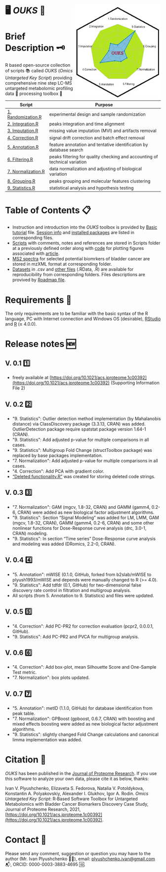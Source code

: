 # :desktop_computer: *OUKS* :test_tube: <img src="Spider 2.jpg" align="right" height="304" width="280"/> 
# Brief Description :old_key:
R based open-source collection of scripts :books: called *OUKS* (*Omics Untargeted Key Script*) providing comprehensive nine step LC-MS untargeted metabolomic profiling data :dna: processing toolbox :toolbox:

Script | Purpose
------------ | -------------
[1. Randomization.R](https://github.com/plyush1993/OUKS/blob/main/Scripts%20(R)/1.%20Randomization.R) | experimental design and sample randomization
[2. Integration.R](https://github.com/plyush1993/OUKS/blob/main/Scripts%20(R)/2.%20Integration.R) | peaks integration and time alignment
[3. Imputation.R](https://github.com/plyush1993/OUKS/blob/main/Scripts%20(R)/3.%20Imputation.R) | missing value imputation (MVI) and artifacts removal
[4. Correction.R](https://github.com/plyush1993/OUKS/blob/main/Scripts%20(R)/4.%20Correction.R) | signal drift correction and batch effect removal
[5. Annotation.R](https://github.com/plyush1993/OUKS/blob/main/Scripts%20(R)/5.%20Annotation.R) | feature annotation and tentative identification by database search
[6. Filtering.R](https://github.com/plyush1993/OUKS/blob/main/Scripts%20(R)/6.%20Filtering.R) | peaks filtering for quality checking and accounting of technical variation
[7. Normalization.R](https://github.com/plyush1993/OUKS/blob/main/Scripts%20(R)/7.%20Normalization.R) | data normalization and adjusting of biological variation
[8. Grouping.R](https://github.com/plyush1993/OUKS/blob/main/Scripts%20(R)/8.%20Grouping.R) | peaks grouping and molecular features clustering
[9. Statistics.R](https://github.com/plyush1993/OUKS/blob/main/Scripts%20(R)/9.%20Statistics.R) | statistical analysis and hypothesis testing

# Table of Contents :clipboard:
- Instruction and introduction into the *OUKS* toolbox is provided by [Basic tutorial](https://github.com/plyush1993/OUKS/blob/main/Basic%20tutorial.pdf) file. [Session info](https://github.com/plyush1993/OUKS/blob/main/Session%20Info.txt) and [installed packages](https://github.com/plyush1993/OUKS/blob/main/Used%20packages.pdf) are listed in corresponding files.
- [Scripts](https://github.com/plyush1993/OUKS/tree/main/Scripts%20(R)) with comments, notes and references are stored in Scripts folder at a previously defined order along with [code](https://github.com/plyush1993/OUKS/blob/main/Scripts%20(R)/Figures%20for%20OUKS.R) for plotting figures associated with [article](https://doi.org/10.1021/acs.jproteome.1c00392).
- [MS2 spectra](https://github.com/plyush1993/OUKS/tree/main/MS2%20spectra%20(mzXML)) for selected potential biomrkers of bladder cancer are stored in mzXML format at corresponding folder.
- [Datasets](https://github.com/plyush1993/OUKS/tree/main/Datasets%20(csv)) in .csv and [other files](https://github.com/plyush1993/OUKS/tree/main/Auxiliary%20files%20(RData)) (.RData, .R) are available for reproducibility from corresponding folders. Files descriptions are provived by [Roadmap file](https://github.com/plyush1993/OUKS/blob/main/Roadmap.pdf).

# Requirements :bricks:
The only requirements are to be familiar with the basic syntax of the R language, PC with Internet connection and Windows OS (desirable), [RStudio](https://www.rstudio.com/products/rstudio/download/) and [R](https://cloud.r-project.org/) (≥ 4.0.0).

# Release notes :new:
## **V. 0.1** :one:
* freely available at [https://doi.org/10.1021/acs.jproteome.1c00392](https://doi.org/10.1021/acs.jproteome.1c00392) (Supporting Information File 2)
## **V. 0.2** :two:
* "9. Statistics": Outlier detection method implementation (by Mahalanobis distance) via ClassDiscovery package (3.3.13, CRAN) was added. OutlierDetection package require spatstat package version 1.64-1 (CRAN).
* "9. Statistics": Add adjusted p-value for multiple comparisons in all cases.
* "9. Statistics": Multigroup Fold Change (structToolbox package) was replaced by base packages implementation.
* "7. Normalization": Add adjusted p-value for multiple comparisons in all cases.
* "4. Correction": Add PCA with gradient color.
* [“Deleted functionality.R”](https://github.com/plyush1993/OUKS/blob/main/Scripts%20(R)/Deleted%20functionality.R) was created for storing deleted code strings.
## **V. 0.3** :three:
* "7. Normalization": GAM (mgcv, 1.8-32, CRAN) and GAMM (gamm4, 0.2-6, CRAN) were added as new biological factor adjustment algorithms.
* "9. Statistics": Section “Signal Modeling” was added for LM, LMM, GAM (mgcv, 1.8-32, CRAN), GAMM (gamm4, 0.2-6, CRAN) and some other nonlinear functions for Dose-Response curve analysis (drc, 3.0-1, CRAN) modeling.
* "9. Statistics": In section “Time series” Dose-Response curve analysis and modeling was added (DRomics, 2.2-0, CRAN).
## **V. 0.4** :four:
* "5. Annotation": mWISE (0.1.0, GitHub, forked from b2slab/mWISE to plyush1993/mWISE and depends were manually changed to R (>= 4.0). 
* "9. Statistics": Add tdfdr (0.1, GitHub) for two-dimensional false discovery rate control in filtration and multigroup analysis.
* All scripts (from 5. Annotation to 9. Statistics) and files were updated.
## **V. 0.5** :five: 
* "4. Correction": Add PC-PR2 for correction evaluation (pcpr2, 0.0.0.1, GitHub).
* "9. Statistics": Add PC-PR2 and PVCA for multigroup analysis.
## **V. 0.6** :six: 
* "4. Correction": Add box-plot, mean Silhouette Score and One-Sample Test metric.
* "7. Normalization": box plots updated.
## **V. 0.7** :seven:
* "5. Annotation": metID (1.1.0, GitHub) for database identification from peak table.
* "7. Normalization": GPBoost (gpboost, 0.6.7, CRAN) with boosting and mixed effects boosting were added as new biological factor adjustment algorithms.
* "9. Statistics": slightly changed Fold Change calculations and canonical limma implementation was added.
     
# Citation :link:
*OUKS* has been published in the [Journal of Proteome Research](https://pubs.acs.org/journal/jprobs). If you use this software to analyze your own data, please cite it as below, thanks:

Ivan V. Plyushchenko, Elizaveta S. Fedorova, Natalia V. Potoldykova, Konstantin A. Polyakovskiy, Alexander I. Glukhov, Igor A. Rodin. *Omics Untargeted Key Script*: R‑Based Software Toolbox for Untargeted Metabolomics with Bladder Cancer Biomarkers Discovery Case Study, Journal of Proteome Research, 2021, [https://doi.org/10.1021/acs.jproteome.1c00392](https://doi.org/10.1021/acs.jproteome.1c00392).

# Contact :e-mail:
Please send any comment, suggestion or question you may have to the author (Mr. Ivan Plyushchenko :man_scientist:), email: plyushchenko.ivan@gmail.com :mailbox_with_mail:, ORCID: 0000-0003-3883-4695 :id:.
